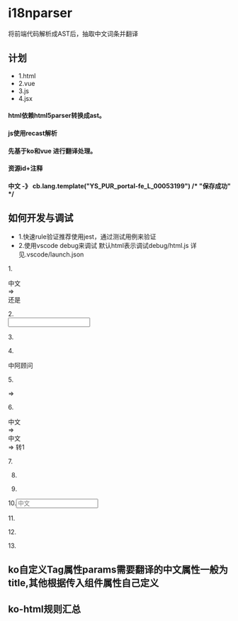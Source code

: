 # i18nparser
将前端代码解析成AST后，抽取中文词条并翻译

## 计划
- 1.html
- 2.vue
- 3.js
- 4.jsx

#### html依赖html5parser转换成ast。
#### js使用recast解析
#### 先基于ko和vue 进行翻译处理。
#### 资源id+注释
#### 中文 -》 cb.lang.template("YS_PUR_portal-fe_L_00053199") /* "保存成功" */


## 如何开发与调试

- 1.快速rule验证推荐使用jest，通过测试用例来验证
- 2.使用vscode debug来调试 默认html表示调试debug/html.js 详见.vscode/launch.json

1.<div>中文</div> => <div data-bind="text:cb.template('xxx')"></div>  还是 
<div><!-- ko text: cb.lang.tempalte('xxx')--><!-- /ko --></div>

<div title="中文"></div>
2.<div data-bind="title:'中文'"></div> <input data-bind="attr:{placeholder:'中文'}"></input>

3.<div :param="{a:'中文', b:'中文2'}">

4.<div data-bind="text:'中文'">中阿顾问</div>

5.<div data-bind="{text:'中文', value:function(){return '现金'+ 'test'}}"></div> =>
<div data-bind="{text:'中文', value:function(){return cb.lang.template('xxxid')+ 'test'}}"></div>

6.<div data-bind="i18n:'xxx-id'">中文</div> =><div data-bind="">中文</div> => 转1

7.<div data-bind="attr:{title:'中文'}"></div>


8. <div options='{"title":"中文"}'> 

9. <y-modal params='{title:"中文"}'></y-modal>

10.<input placeholder="中文">

11.<y-checkbox params='{label:"中文"}'></y-checkbox>


12.<ko-export-excel-frontend params = "filename: '超市订单报表' +  new Date().format('yyyy-MM-dd'),exportText: '导出Excel', exportData: $root.exportData, disabled: excelDisable"></ko-export-excel-frontend>

13.<y-modal params="{textOk:'中文'}"></y-modal>

## ko自定义Tag属性params需要翻译的中文属性一般为 title,其他根据传入组件属性自己定义



##  ko-html规则汇总



